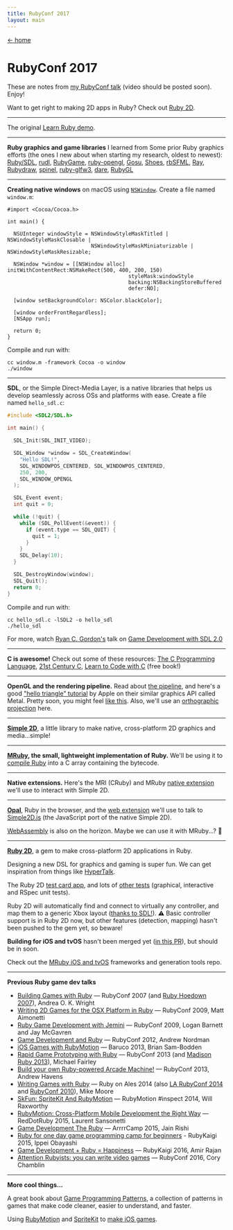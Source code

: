 ```yaml
---
title: RubyConf 2017
layout: main
---
```


<a href="/" class="back">← home</a>

# RubyConf 2017

These are notes from [my RubyConf talk](http://rubyconf.org/program#session-189) (video should be posted soon). Enjoy!

Want to get right to making 2D apps in Ruby? Check out [Ruby 2D](http://www.ruby2d.com).

---

The original [Learn Ruby demo](https://www.youtube.com/watch?v=I9Aladc7H-c).

---

**Ruby graphics and game libraries** I learned from Some prior Ruby graphics efforts (the ones I new about when starting my research, oldest to newest): [Ruby/SDL](https://github.com/ohai/rubysdl), [rudl](https://github.com/matozoid/rudl), [RubyGame](https://github.com/rubygame/rubygame/), [ruby-opengl](https://github.com/drbrain/opengl), [Gosu](https://github.com/gosu/gosu), [Shoes](https://github.com/shoes/shoes4), [rbSFML](https://github.com/Groogy/rbSFML), [Ray](https://github.com/Mon-Ouie/ray), [Rubydraw](https://github.com/awostenberg/rubydraw), [spinel](https://github.com/cadwallion/spinel), [ruby-glfw3](https://github.com/nilium/ruby-glfw3), [dare](https://github.com/domgetter/dare), [RubyGL](https://github.com/GGist/RubyGL)

---

**Creating native windows** on macOS using [`NSWindow`](https://developer.apple.com/documentation/appkit/nswindow). Create a file named `window.m`:

```objc
#import <Cocoa/Cocoa.h>

int main() {

  NSUInteger windowStyle = NSWindowStyleMaskTitled | NSWindowStyleMaskClosable |
                           NSWindowStyleMaskMiniaturizable | NSWindowStyleMaskResizable;

  NSWindow *window = [[NSWindow alloc] initWithContentRect:NSMakeRect(500, 400, 200, 150)
                                       styleMask:windowStyle
                                       backing:NSBackingStoreBuffered
                                       defer:NO];

  [window setBackgroundColor: NSColor.blackColor];

  [window orderFrontRegardless];
  [NSApp run];

  return 0;
}
```

Compile and run with:

```
cc window.m -framework Cocoa -o window
./window
```

---

**SDL**, or the Simple Direct-Media Layer, is a native libraries that helps us develop seamlessly across OSs and platforms with ease. Create a file named `hello_sdl.c`:

```c
#include <SDL2/SDL.h>

int main() {

  SDL_Init(SDL_INIT_VIDEO);

  SDL_Window *window = SDL_CreateWindow(
    "Hello SDL!",
    SDL_WINDOWPOS_CENTERED, SDL_WINDOWPOS_CENTERED,
    250, 200,
    SDL_WINDOW_OPENGL
  );

  SDL_Event event;
  int quit = 0;

  while (!quit) {
    while (SDL_PollEvent(&event)) {
      if (event.type == SDL_QUIT) {
        quit = 1;
      }
    }
    SDL_Delay(10);
  }

  SDL_DestroyWindow(window);
  SDL_Quit();
  return 0;
}
```

Compile and run with:

```
cc hello_sdl.c -lSDL2 -o hello_sdl
./hello_sdl
```

For more, watch [Ryan C. Gordon's](https://twitter.com/icculus) talk on [Game Development with SDL 2.0](https://www.youtube.com/watch?v=MeMPCSqQ-34&list=UUStZs-X5W6V3TFJLnwkzN5w)

---

**C is awesome!** Check out some of these resources: [The C Programming Language](https://en.wikipedia.org/wiki/The_C_Programming_Language), [21st Century C](http://shop.oreilly.com/product/0636920033677.do), [Learn to Code with C](https://www.raspberrypi.org/magpi/issues/essentials-c-v1/) (free book!)

---

**OpenGL and the rendering pipeline.** Read about [the pipeline](https://www.khronos.org/opengl/wiki/Rendering_Pipeline_Overview), and here's a good ["hello triangle" tutorial](https://developer.apple.com/documentation/metal/hello_triangle) by Apple on their similar graphics API called Metal. Pretty soon, you might feel [like this](https://twitter.com/floatvoid/status/863605150799118336). Also, we'll use an [orthographic projection](https://en.wikipedia.org/wiki/Orthographic_projection) here.

---

[**Simple 2D**](https://github.com/simple2d/simple2d), a little library to make native, cross-platform 2D graphics and media...simple!

---

**[MRuby](http://mruby.org), the small, lightweight implementation of Ruby.** We'll be using it to [compile Ruby](http://mruby.org/docs/articles/executing-ruby-code-with-mruby.html) into a C array containing the bytecode.

---

**Native extensions.** Here's the MRI (CRuby) and MRuby [native extension](https://github.com/ruby2d/ruby2d/blob/master/ext/ruby2d/ruby2d.c) we'll use to interact with Simple 2D.

---

[**Opal**](http://opalrb.com), Ruby in the browser, and the [web extension](https://github.com/ruby2d/ruby2d/blob/master/ext/ruby2d/ruby2d-opal.rb) we'll use to talk to [Simple2D.js](https://github.com/simple2d/simple2d.js) (the JavaScript port of the native Simple 2D).

[WebAssembly](http://webassembly.org) is also on the horizon. Maybe we can use it with MRuby...? 🤔

---

[**Ruby 2D**](http://www.ruby2d.com), a gem to make cross-platform 2D applications in Ruby.

Designing a new DSL for graphics and gaming is super fun. We can get inspiration from things like [HyperTalk](https://en.wikipedia.org/wiki/HyperTalk).

The Ruby 2D [test card app](https://github.com/ruby2d/ruby2d/blob/master/test/testcard.rb), and lots of [other tests](https://github.com/ruby2d/ruby2d/tree/master/test) (graphical, interactive and RSpec unit tests).

Ruby 2D will automatically find and connect to virtually any controller, and map them to a generic Xbox layout ([thanks to SDL!](https://wiki.libsdl.org/CategoryGameController)). ⚠️ Basic controller support is in Ruby 2D now, but other features (detection, mapping) hasn't been pushed to the gem yet, so beware!

**Building for iOS and tvOS** hasn't been merged yet ([in this PR](https://github.com/ruby2d/ruby2d/pull/74)), but should be in soon.

Check out the [MRuby iOS and tvOS](https://github.com/ruby2d/mruby-frameworks) frameworks and generation tools repo.

---

**Previous Ruby game dev talks**

- [Building Games with Ruby](https://www.youtube.com/watch?v=_KCnl5EhcdA) — RubyConf 2007 (and [Ruby Hoedown 2007](https://www.youtube.com/watch?v=1IZMRrEhf_c)), Andrea O. K. Wright
- [Writing 2D Games for the OSX Platform in Ruby](https://www.youtube.com/watch?v=UESfvIoXo0M) — RubyConf 2009, Matt Aimonetti
- [Ruby Game Development with Jemini](https://www.youtube.com/watch?v=FCxBRf3lPe0) — RubyConf 2009, Logan Barnett and Jay McGavren
- [Game Development and Ruby](https://www.youtube.com/watch?v=H5_Kid3hpRs) — RubyConf 2012, Andrew Nordman
- [iOS Games with RubyMotion](https://www.youtube.com/watch?v=h6PfXWpANeI) — Baruco 2013, Brian Sam-Bodden
- [Rapid Game Prototyping with Ruby](https://www.youtube.com/watch?v=irMfy8I2OVQ) — RubyConf 2013 (and [Madison Ruby 2013](https://www.youtube.com/watch?v=Vo5OVEmSDtY)), Michael Fairley
- [Build your own Ruby-powered Arcade Machine!](https://www.youtube.com/watch?v=Cru9bq_xPQo) — RubyConf 2013, Andrew Havens
- [Writing Games with Ruby](https://www.youtube.com/watch?v=VawT9BQr3Wk) — Ruby on Ales 2014 (also [LA RubyConf 2014](https://www.youtube.com/watch?v=jJhbpY70miE) and [RubyConf 2010](https://www.youtube.com/watch?v=htyG_XdAglI)), Mike Moore
- [SkFun: SpriteKit And RubyMotion](https://www.youtube.com/watch?v=bj1hJS1lGdU) — RubyMotion #inspect 2014, Will Raxworthy
- [RubyMotion: Cross-Platform Mobile Development the Right Way](https://www.youtube.com/watch?v=ZV5zCXHIqNY) — RedDotRuby 2015, Laurent Sansonetti
- [Game Development The Ruby](https://www.youtube.com/watch?v=BqXU2JwMGBE) — ArrrrCamp 2015, Jain Rishi
- [Ruby for one day game programming camp for beginners](https://www.youtube.com/watch?v=bvXYCpcOQ3E) - RubyKaigi 2015, Ippei Obayashi
- [Game Development + Ruby = Happiness](https://www.youtube.com/watch?v=jfTM_0ezZuI) — RubyKaigi 2016, Amir Rajan
- [Attention Rubyists: you can write video games](https://www.youtube.com/watch?v=bK9RX_CzCeI) — RubyConf 2016, Cory Chamblin

---

**More cool things...**

A great book about [Game Programming Patterns](http://gameprogrammingpatterns.com), a collection of patterns in games that make code cleaner, easier to understand, and faster.

Using [RubyMotion](http://www.rubymotion.com) and [SpriteKit](https://developer.apple.com/spritekit/) to [make iOS games](https://github.com/amirrajan/ios-ruby-game-dev).
